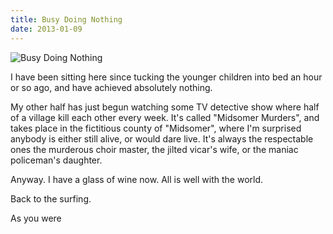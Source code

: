 ```yaml
---
title: Busy Doing Nothing
date: 2013-01-09
---
```


![Busy Doing Nothing](https://source.unsplash.com/hopX_jpVtRM/1600x900)

I have been sitting here since tucking the younger children into bed an hour or so ago, and have achieved absolutely nothing.

My other half has just begun watching some TV detective show where half of a village kill each other every week. It's called "Midsomer Murders", and takes place in the fictitious county of "Midsomer", where I'm surprised anybody is either still alive, or would dare live. It's always the respectable ones the murderous choir master, the jilted vicar's wife, or the maniac policeman's daughter.

Anyway. I have a glass of wine now. All is well with the world.

Back to the surfing.

As you were